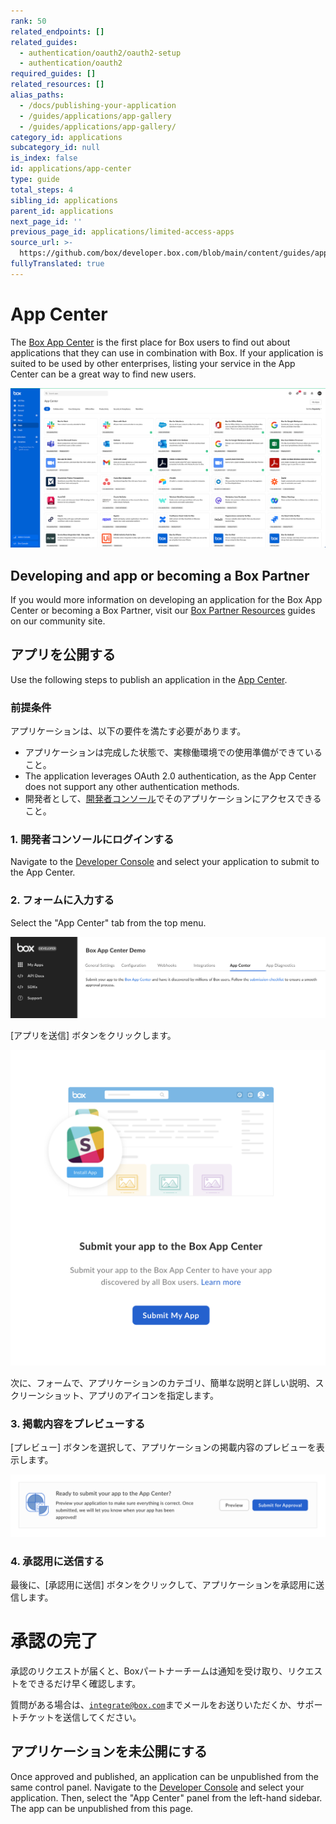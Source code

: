 ```yaml
---
rank: 50
related_endpoints: []
related_guides:
  - authentication/oauth2/oauth2-setup
  - authentication/oauth2
required_guides: []
related_resources: []
alias_paths:
  - /docs/publishing-your-application
  - /guides/applications/app-gallery
  - /guides/applications/app-gallery/
category_id: applications
subcategory_id: null
is_index: false
id: applications/app-center
type: guide
total_steps: 4
sibling_id: applications
parent_id: applications
next_page_id: ''
previous_page_id: applications/limited-access-apps
source_url: >-
  https://github.com/box/developer.box.com/blob/main/content/guides/applications/app-center.md
fullyTranslated: true
---
```

# App Center

The [Box App Center][app-center] is the first place for Box users to find out about applications that they can use in combination with Box. If your application is suited to be used by other enterprises, listing your service in the App Center can be a great way to find new users.

<ImageFrame shadow center>

![App Center](./images/app-center.png)

</ImageFrame>

## Developing and app or becoming a Box Partner

If you would more information on developing an application for the Box App Center or becoming a Box Partner, visit our [Box Partner Resources][bp] guides on our community site.

## アプリを公開する

Use the following steps to publish an application in the [App Center][app-center].

### 前提条件

アプリケーションは、以下の要件を満たす必要があります。

* アプリケーションは完成した状態で、実稼働環境での使用準備ができていること。
* The application leverages OAuth 2.0 authentication, as the App Center does not support any other authentication methods.
* 開発者として、[開発者コンソール][devconsole]でそのアプリケーションにアクセスできること。

### 1. 開発者コンソールにログインする

Navigate to the [Developer Console][devconsole] and select your application to submit to the App Center.

### 2. フォームに入力する

Select the "App Center" tab from the top menu.

<ImageFrame center border shadow>

![App Center panel](./images/app-menu.png)

</ImageFrame>

\[アプリを送信] ボタンをクリックします。

<ImageFrame center border shadow width="400">

![\[アプリを送信\] ボタン](./images/submit-app.png)

</ImageFrame>

次に、フォームで、アプリケーションのカテゴリ、簡単な説明と詳しい説明、スクリーンショット、アプリのアイコンを指定します。

### 3. 掲載内容をプレビューする

\[プレビュー] ボタンを選択して、アプリケーションの掲載内容のプレビューを表示します。

<ImageFrame center border shadow>

![プレビューと送信](./images/submit-and-approve.png)

</ImageFrame>

### 4. 承認用に送信する

最後に、\[承認用に送信] ボタンをクリックして、アプリケーションを承認用に送信します。

<Message>

# 承認の完了

承認のリクエストが届くと、Boxパートナーチームは通知を受け取り、リクエストをできるだけ早く確認します。

質問がある場合は、[`integrate@box.com`][email]までメールをお送りいただくか、サポートチケットを送信してください。

</Message>

## アプリケーションを未公開にする

Once approved and published, an application can be unpublished from the same control panel. Navigate to the [Developer Console][devconsole] and select your application. Then, select the "App Center" panel from the left-hand sidebar. The app can be unpublished from this page.

[app-center]: https://app.box.com/services

[devconsole]: https://account.box.com/developers/services

[email]: mailto:integrate@box.com

[bp]: https://support.box.com/hc/en-us/sections/360009473734-Box-Partner-Resources
